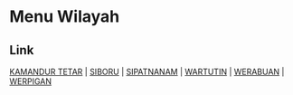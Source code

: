 # Menu Wilayah

## Link

[KAMANDUR TETAR](https://github.com/gigit-pemilu/pemilu-2024-92-papua-barat/tree/main/pileg-dpr/hitung-suara/sub/92-papua-barat/sub/03-fak-fak/sub/11-wartutin/sub/2006-kamandur-tetar)
 | 
[SIBORU](https://github.com/gigit-pemilu/pemilu-2024-92-papua-barat/tree/main/pileg-dpr/hitung-suara/sub/92-papua-barat/sub/03-fak-fak/sub/11-wartutin/sub/2004-siboru)
 | 
[SIPATNANAM](https://github.com/gigit-pemilu/pemilu-2024-92-papua-barat/tree/main/pileg-dpr/hitung-suara/sub/92-papua-barat/sub/03-fak-fak/sub/11-wartutin/sub/2005-sipatnanam)
 | 
[WARTUTIN](https://github.com/gigit-pemilu/pemilu-2024-92-papua-barat/tree/main/pileg-dpr/hitung-suara/sub/92-papua-barat/sub/03-fak-fak/sub/11-wartutin/sub/2003-wartutin)
 | 
[WERABUAN](https://github.com/gigit-pemilu/pemilu-2024-92-papua-barat/tree/main/pileg-dpr/hitung-suara/sub/92-papua-barat/sub/03-fak-fak/sub/11-wartutin/sub/2002-werabuan)
 | 
[WERPIGAN](https://github.com/gigit-pemilu/pemilu-2024-92-papua-barat/tree/main/pileg-dpr/hitung-suara/sub/92-papua-barat/sub/03-fak-fak/sub/11-wartutin/sub/2001-werpigan)

